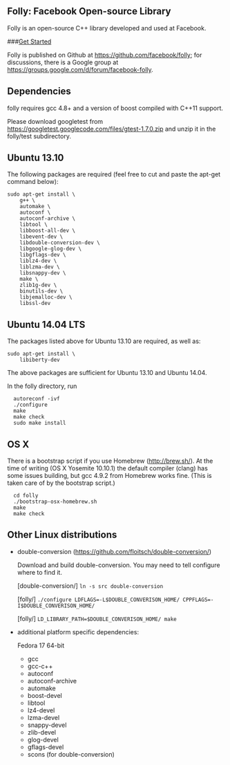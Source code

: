 Folly: Facebook Open-source Library
-----------------------------------

Folly is an open-source C++ library developed and used at Facebook.

###[Get Started](folly/docs/Overview.md)

Folly is published on Github at https://github.com/facebook/folly; for
discussions, there is a Google group at
https://groups.google.com/d/forum/facebook-folly.

Dependencies
------------

folly requires gcc 4.8+ and a version of boost compiled with C++11 support.

Please download googletest from
https://googletest.googlecode.com/files/gtest-1.7.0.zip and unzip it in the
folly/test subdirectory.

Ubuntu 13.10
------------

The following packages are required (feel free to cut and paste the apt-get
command below):

```
sudo apt-get install \
    g++ \
    automake \
    autoconf \
    autoconf-archive \
    libtool \
    libboost-all-dev \
    libevent-dev \
    libdouble-conversion-dev \
    libgoogle-glog-dev \
    libgflags-dev \
    liblz4-dev \
    liblzma-dev \
    libsnappy-dev \
    make \
    zlib1g-dev \
    binutils-dev \
    libjemalloc-dev \
    libssl-dev
```

Ubuntu 14.04 LTS
----------------

The packages listed above for Ubuntu 13.10 are required, as well as:

```
sudo apt-get install \
    libiberty-dev
```

The above packages are sufficient for Ubuntu 13.10 and Ubuntu 14.04.

In the folly directory, run
```
  autoreconf -ivf
  ./configure
  make
  make check
  sudo make install
```

OS X
----
There is a bootstrap script if you use Homebrew (http://brew.sh/). At the time
of writing (OS X Yosemite 10.10.1) the default compiler (clang) has some
issues building, but gcc 4.9.2 from Homebrew works fine. (This is taken care
of by the bootstrap script.)

```
  cd folly
  ./bootstrap-osx-homebrew.sh
  make
  make check
```

Other Linux distributions
-------------------------

- double-conversion (https://github.com/floitsch/double-conversion/)

  Download and build double-conversion.
  You may need to tell configure where to find it.

  [double-conversion/] `ln -s src double-conversion`

  [folly/] `./configure LDFLAGS=-L$DOUBLE_CONVERISON_HOME/ CPPFLAGS=-I$DOUBLE_CONVERISON_HOME/`

  [folly/] `LD_LIBRARY_PATH=$DOUBLE_CONVERISON_HOME/ make`

- additional platform specific dependencies:

  Fedora 17 64-bit
    - gcc
    - gcc-c++
    - autoconf
    - autoconf-archive
    - automake
    - boost-devel
    - libtool
    - lz4-devel
    - lzma-devel
    - snappy-devel
    - zlib-devel
    - glog-devel
    - gflags-devel
    - scons (for double-conversion)

